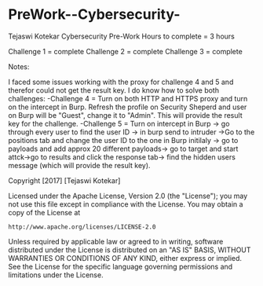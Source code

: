 # PreWork--Cybersecurity-

Tejaswi Kotekar 
Cybersecurity Pre-Work 
Hours to complete = 3 hours

Challenge 1 = complete 
Challenge 2 = complete 
Challenge 3 = complete

Notes:

I faced some issues working with the proxy for challenge 4 and 5 and therefor could not get the result key. I do know how to solve both challenges: 
  -Challenge 4 = Turn on both HTTP and HTTPS proxy and turn on the intercept in Burp. Refresh the profile on Security Sheperd and user on Burp will be "Guest", change it to "Admin". This will provide the result key for the challenge. 
  -Challenge 5 = Turn on intercept in Burp -> go through every user to find the user ID -> in burp send to intruder ->Go to the positions tab and change the user ID to the one in Burp initilaly -> go to payloads and add approx 20 different payloads-> go to target and start attck->go to results and click the response tab-> find the hidden users message (which will provide the result key).




Copyright [2017] [Tejaswi Kotekar]

Licensed under the Apache License, Version 2.0 (the "License");
you may not use this file except in compliance with the License.
You may obtain a copy of the License at

    http://www.apache.org/licenses/LICENSE-2.0

Unless required by applicable law or agreed to in writing, software
distributed under the License is distributed on an "AS IS" BASIS,
WITHOUT WARRANTIES OR CONDITIONS OF ANY KIND, either express or implied.
See the License for the specific language governing permissions and
limitations under the License.
